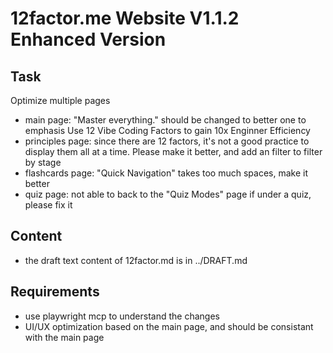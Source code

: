 # 12factor.me Website V1.1.2 Enhanced Version

## Task

Optimize multiple pages

- main page: "Master everything." should be changed to better one to emphasis Use 12 Vibe Coding Factors to gain 10x Enginner Efficiency
- principles page: since there are 12 factors, it's not a good practice to display them all at a time. Please make it better, and add an filter to filter by stage
- flashcards page: "Quick Navigation" takes too much spaces, make it better
- quiz page: not able to back to the "Quiz Modes" page if under a quiz, please fix it

## Content

* the draft text content of 12factor.md is in ../DRAFT.md

## Requirements

* use playwright mcp to understand the changes
* UI/UX optimization based on the main page, and should be consistant with the main page
